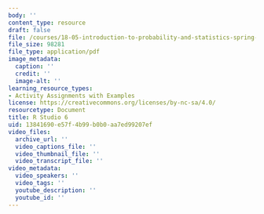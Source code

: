 ```yaml
---
body: ''
content_type: resource
draft: false
file: /courses/18-05-introduction-to-probability-and-statistics-spring-2022/mit18_05_s22_studio6-instructions.pdf
file_size: 98281
file_type: application/pdf
image_metadata:
  caption: ''
  credit: ''
  image-alt: ''
learning_resource_types:
- Activity Assignments with Examples
license: https://creativecommons.org/licenses/by-nc-sa/4.0/
resourcetype: Document
title: R Studio 6
uid: 13841690-e57f-4b99-b0b0-aa7ed99207ef
video_files:
  archive_url: ''
  video_captions_file: ''
  video_thumbnail_file: ''
  video_transcript_file: ''
video_metadata:
  video_speakers: ''
  video_tags: ''
  youtube_description: ''
  youtube_id: ''
---
```

